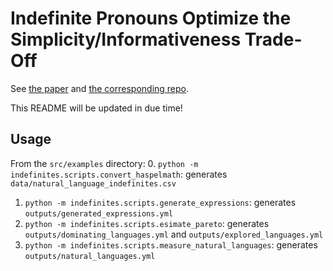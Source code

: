 # Indefinite Pronouns Optimize the Simplicity/Informativeness Trade-Off

See [the paper](https://doi.org/10.1111/cogs.13142) and [the corresponding repo](https://github.com/milicaden/indefinite-pronouns-simplicity-informativeness).

This README will be updated in due time!

## Usage

From the `src/examples` directory:
0. `python -m indefinites.scripts.convert_haspelmath`: generates `data/natural_language_indefinites.csv`
1. `python -m indefinites.scripts.generate_expressions`: generates `outputs/generated_expressions.yml`
2. `python -m indefinites.scripts.esimate_pareto`: generates `outputs/dominating_languages.yml` and `outputs/explored_languages.yml`
3. `python -m indefinites.scripts.measure_natural_languages`: generates `outputs/natural_languages.yml`